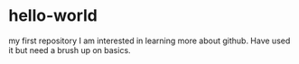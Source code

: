 # hello-world
my first repository 
I am interested in learning more about github. Have used it but need a brush up on basics.
